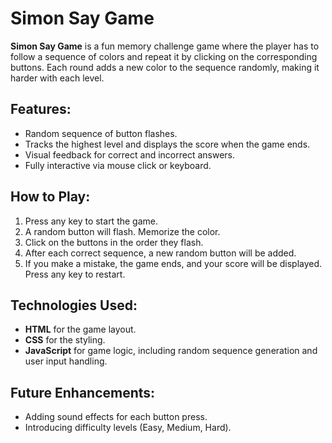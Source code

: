 # Simon Say Game

**Simon Say Game** is a fun memory challenge game where the player has to follow a sequence of colors and repeat it by clicking on the corresponding buttons. Each round adds a new color to the sequence randomly, making it harder with each level.

## Features:
- Random sequence of button flashes.
- Tracks the highest level and displays the score when the game ends.
- Visual feedback for correct and incorrect answers.
- Fully interactive via mouse click or keyboard.

## How to Play:
1. Press any key to start the game.
2. A random button will flash. Memorize the color.
3. Click on the buttons in the order they flash.
4. After each correct sequence, a new random button will be added.
5. If you make a mistake, the game ends, and your score will be displayed. Press any key to restart.

## Technologies Used:
- **HTML** for the game layout.
- **CSS** for the styling.
- **JavaScript** for game logic, including random sequence generation and user input handling.

## Future Enhancements:
- Adding sound effects for each button press.
- Introducing difficulty levels (Easy, Medium, Hard).
